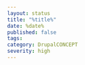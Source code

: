 ```yaml
---
layout: status
title: "%title%"
date: %date%
published: false
tags:
category: DrupalCONCEPT
severity: high
---
```

